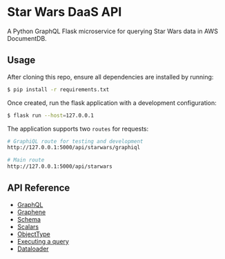 # Star Wars DaaS API

A Python GraphQL Flask microservice for querying Star Wars data in AWS DocumentDB.



## Usage

After cloning this repo, ensure all dependencies are installed by running:
```bash
$ pip install -r requirements.txt
```
Once created, run the flask application with a development configuration:
```bash
$ flask run --host=127.0.0.1
```

The application supports two `routes` for requests:

```bash
# GraphiQL route for testing and development
http://127.0.0.1:5000/api/starwars/graphiql

# Main route 
http://127.0.0.1:5000/api/starwars
```


## API Reference

* [GraphQL](https://graphql.org/)
* [Graphene](https://graphene-python.org/)
* [Schema](https://docs.graphene-python.org/en/latest/types/schema/)
* [Scalars](https://docs.graphene-python.org/en/latest/types/scalars/)
* [ObjectType](https://docs.graphene-python.org/en/latest/types/objecttypes/)
* [Executing a query](https://docs.graphene-python.org/en/latest/execution/execute/)
* [Dataloader](https://docs.graphene-python.org/en/latest/execution/dataloader/)
